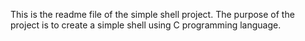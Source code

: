This is the readme file of the simple shell project.
The purpose of the project is to create a simple 
shell using C programming language.
